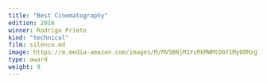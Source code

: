```yaml
---
title: "Best Cinematography"
edition: 2016
winner: Rodrigo Prieto
kind: "technical"
film: silence.md
image: https://m.media-amazon.com/images/M/MV5BNjM1YzRkMWMtOGY1My00Mzg1LTlmYTItMTQxN2ZmNTA2YTVjXkEyXkFqcGdeQXVyNjUwNzk3NDc@._V1_FMjpg_UX1024_.jpg
type: award
weight: 9
---
```

